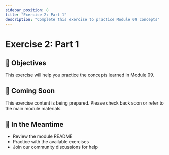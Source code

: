 ```yaml
---
sidebar_position: 8
title: "Exercise 2: Part 1"
description: "Complete this exercise to practice Module 09 concepts"
---
```


# Exercise 2: Part 1

## 🎯 Objectives

This exercise will help you practice the concepts learned in Module 09.

## 📝 Coming Soon

This exercise content is being prepared. Please check back soon or refer to the main module materials.

## 🚀 In the Meantime

- Review the module README
- Practice with the available exercises
- Join our community discussions for help
